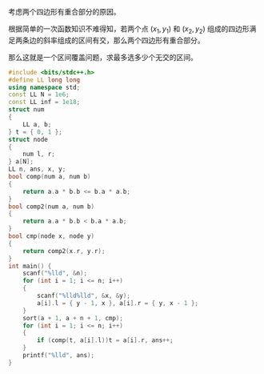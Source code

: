 考虑两个四边形有重合部分的原因。

根据简单的一次函数知识不难得知，若两个点 $(x_1,y_1)$ 和 $(x_2,y_2)$ 组成的四边形满足两条边的斜率组成的区间有交，那么两个四边形有重合部分。

那么这就是一个区间覆盖问题，求最多选多少个无交的区间。

```cpp
#include <bits/stdc++.h>
#define LL long long
using namespace std;
const LL N = 1e6;
const LL inf = 1e18;
struct num 
{
    LL a, b;
} t = { 0, 1 };
struct node 
{
    num l, r;
} a[N];
LL n, ans, x, y;
bool comp(num a, num b) 
{ 
	return a.a * b.b <= b.a * a.b; 
}
bool comp2(num a, num b) 
{ 
	return a.a * b.b < b.a * a.b; 
}
bool cmp(node x, node y) 
{
    return comp2(x.r, y.r);
}
int main() {
    scanf("%lld", &n);
    for (int i = 1; i <= n; i++) 
    {
        scanf("%lld%lld", &x, &y);
        a[i].l = { y - 1, x }, a[i].r = { y, x - 1 };
    }
    sort(a + 1, a + n + 1, cmp);
    for (int i = 1; i <= n; i++) 
    {
        if (comp(t, a[i].l))t = a[i].r, ans++;
    }
    printf("%lld", ans);
}
```